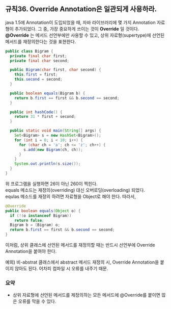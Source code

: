 ## 규칙36. Override Annotation은 일관되게 사용하라.
java 1.5에 Annotation이 도입되었을 때, 자바 라이브러리에 몇 가지 Annotation 자료형이 추가되었다. 그 중, 가장 중요하게 쓰이는 것이 __Override__ 일 것이다.  
__@Override__ 는 메서드 선언부에만 사용할 수 있고, 상위 자료형(supertype)에 선언된 메서드를 재정의한다는 것을 표현한다.

```JAVA
public class Bigram {
  private final char first;
  private final char second;

  public Bigram(char first, char second) {
    this.first = first;
    this.second = second;
  }

  public boolean equals(Bigram b) {
    return b.first == first && b.second == second;
  }

  public int hashCode() {
    return 31 * first + second;
  }

  public static void main(String[] args) {
    Set<Bigram> s = new HashSet<Bigram>();
    for (int i = 0; i < 10; i++) {
      for (char ch = 'a'; ch <= 'z'; ch++) {
        s.add(new Bigram(ch, ch));
      }
    }
    System.out.println(s.size());
  }
}
```

위 프로그램을 실행하면 26이 아닌 260이 찍힌다.  
equals 메소드는 재정의(overriding) 대신 오버로딩(overloading) 되었다.  
equlas 메소드를 재정의 하려면 자료형을 Object로 해야 한다.
따라서,

```java
@Override
public boolean equals(Object o) {
  if (!(o instanceof Bigram))
    return false;
  Bigram b = (Bigram) o;
  return b.first == first && b.second == second;
}
```

이처럼, 상위 클래스에 선언된 메서드를 재정의할 때는 반드시 선언부에 Override Annotation을 붙여야 한다.  

예외) 비-abstrat 클래스에서 abstract 메서드 재정의 시, Override Annotation을 붙이지 않아도 된다. 어차피 컴파일 시 오류를 내주기 때문.

### 요약
- 상위 자료형에 선언된 메서드를 제정의하는 모든 메서드에 @Override를 붙이면 많은 오류를 막을 수 있다.
